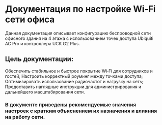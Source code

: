 # Документация по настройке Wi‑Fi сети офиса

Данная документация описывает конфигурацию беспроводной сети офисного здания на 4 этажа с использованием точек доступа Ubiquiti AC Pro и контроллера UCK G2 Plus.

## Цель документации:

Обеспечить стабильное и быстрое покрытие Wi‑Fi для сотрудников и гостей;
Настроить корректный роуминг между точками доступа;
Оптимизировать использование радиочастот и нагрузку на сеть;
Предоставить наглядные инструкции для администрирования и дальнейшего масштабирования сети.

### В документе приведены рекомендуемые значения настроек с кратким объяснением их назначения и влияния на работу сети.